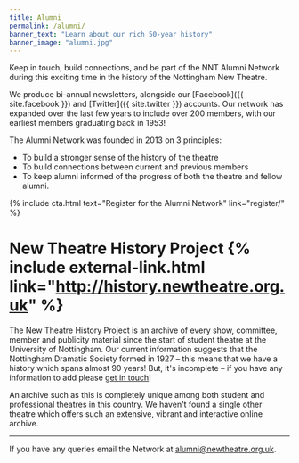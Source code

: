 ```yaml
---
title: Alumni
permalink: /alumni/
banner_text: "Learn about our rich 50-year history"
banner_image: "alumni.jpg"
---
```


Keep in touch, build connections, and be part of the NNT Alumni Network during this exciting time in the history of the Nottingham New Theatre.

We produce bi-annual newsletters, alongside our [Facebook]({{ site.facebook }}) and [Twitter]({{ site.twitter }}) accounts. Our network has expanded over the last few years to include over 200 members, with our earliest members graduating back in 1953!

The Alumni Network was founded in 2013 on 3 principles:
 - To build a stronger sense of the history of the theatre 
 - To build connections between current and previous members
 - To keep alumni informed of the progress of both the theatre and fellow alumni.

{% include cta.html text="Register for the Alumni Network" link="register/" %}

# New Theatre History Project {% include external-link.html link="http://history.newtheatre.org.uk" %}

The New Theatre History Project is an archive of every show, committee, member and publicity material since the start of student theatre at the University of Nottingham. Our current information suggests that the Nottingham Dramatic Society formed in 1927 – this means that we have a history which spans almost 90 years! But, it's incomplete &ndash; if you have any information to add please [get in touch](mailto:history@newtheatre.org.uk)!

An archive such as this is completely unique among both student and professional theatres in this country. We haven't found a single other theatre which offers such an extensive, vibrant and interactive online archive.

---

If you have any queries email the Network at [alumni@newtheatre.org.uk](mailto:alumni@newtheatre.org.uk).

